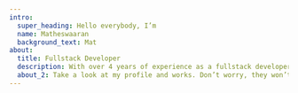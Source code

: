 ```yaml
---
intro:
  super_heading: Hello everybody, I’m
  name: Matheswaaran
  background_text: Mat
about:
  title: Fullstack Developer
  description: With over 4 years of experience as a fullstack developer, I've built and worked on a variety of projects from Chennai to Denver, Colorado. I have been working in agile development, closely with the Design, Backend, and QA teams. I have a strong background in web application analysis, development, deployment, and debugging.
  about_2: Take a look at my profile and works. Don’t worry, they won’t bite.
---
```

